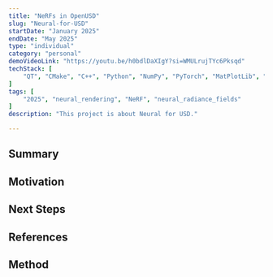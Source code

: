 ```yaml
---
title: "NeRFs in OpenUSD"
slug: "Neural-for-USD"
startDate: "January 2025"
endDate: "May 2025"
type: "individual"
category: "personal"
demoVideoLink: "https://youtu.be/h0bdlDaXIgY?si=WMULrujTYc6Pksqd"
techStack: [
	"QT", "CMake", "C++", "Python", "NumPy", "PyTorch", "MatPlotLib", "OpenUSD", "Hydra"
]
tags: [
	"2025", "neural_rendering", "NeRF", "neural_radiance_fields"
]
description: "This project is about Neural for USD."

---
```


## Summary

## Motivation

## Next Steps

## References

## Method
